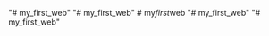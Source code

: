 "# my_first_web" 
"# my_first_web" 
#   m y _ f i r s t _ w e b  
 "# my_first_web" 
"# my_first_web" 
